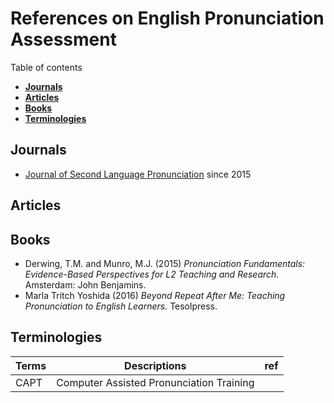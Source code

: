 # References on English Pronunciation Assessment

Table of contents

+ **[Journals](#journals)**  
+ **[Articles](#articles)**  
+ **[Books](#books)**  
+ **[Terminologies](#terminologies)**  

## Journals

+ [Journal of Second Language Pronunciation](https://benjamins.com/catalog/jslp) since 2015  


## Articles


## Books 

+ Derwing, T.M. and Munro, M.J. (2015) _Pronunciation Fundamentals: Evidence-Based Perspectives for L2 Teaching and Research._ Amsterdam: John Benjamins.
+ Marla Tritch Yoshida (2016) _Beyond Repeat After Me: Teaching Pronunciation to English Learners._ Tesolpress.


## Terminologies

|Terms|Descriptions|ref|
|--|--|--|
|CAPT| Computer Assisted Pronunciation Training||



